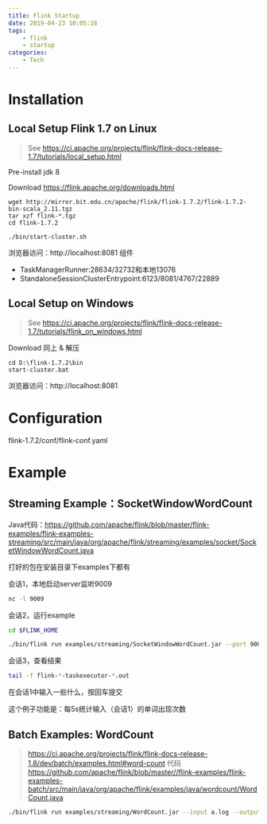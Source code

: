 ```yaml
---
title: Flink Startup
date: 2019-04-23 10:05:18
tags:
    - flink
    - startup
categories:
    - Tech
---
```




# Installation

## Local Setup Flink 1.7 on Linux

> See https://ci.apache.org/projects/flink/flink-docs-release-1.7/tutorials/local_setup.html

<!-- more -->

Pre-install
jdk 8

Download
https://flink.apache.org/downloads.html

```
wget http://mirror.bit.edu.cn/apache/flink/flink-1.7.2/flink-1.7.2-bin-scala_2.11.tgz
tar xzf flink-*.tgz
cd flink-1.7.2

./bin/start-cluster.sh
```

浏览器访问：http://localhost:8081
组件
- TaskManagerRunner:28634/32732和本地13076
- StandaloneSessionClusterEntrypoint:6123/8081/4767/22889


## Local Setup on Windows

> See https://ci.apache.org/projects/flink/flink-docs-release-1.7/tutorials/flink_on_windows.html

Download 同上 & 解压

```
cd D:\flink-1.7.2\bin
start-cluster.bat
```
浏览器访问：http://localhost:8081


# Configuration                               

flink-1.7.2/conf/flink-conf.yaml

# Example
## Streaming Example：SocketWindowWordCount

Java代码：https://github.com/apache/flink/blob/master/flink-examples/flink-examples-streaming/src/main/java/org/apache/flink/streaming/examples/socket/SocketWindowWordCount.java

打好的包在安装目录下examples下都有

会话1，本地启动server监听9009
```bash
nc -l 9009
```
会话2，运行example
```bash
cd $FLINK_HOME

./bin/flink run examples/streaming/SocketWindowWordCount.jar --port 9009
```
会话3，查看结果
```bash
tail -f flink-*-taskexecutor-*.out
```
在会话1中输入一些什么，按回车提交

这个例子功能是：每5s统计输入（会话1）的单词出现次数

## Batch Examples: WordCount
> https://ci.apache.org/projects/flink/flink-docs-release-1.8/dev/batch/examples.html#word-count
> 代码 https://github.com/apache/flink/blob/master//flink-examples/flink-examples-batch/src/main/java/org/apache/flink/examples/java/wordcount/WordCount.java

```sh
./bin/flink run examples/streaming/WordCount.jar --input a.log --output result.log
```
